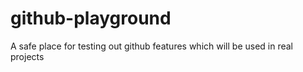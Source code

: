 # github-playground
A safe place for testing out github features which will be used in real projects

